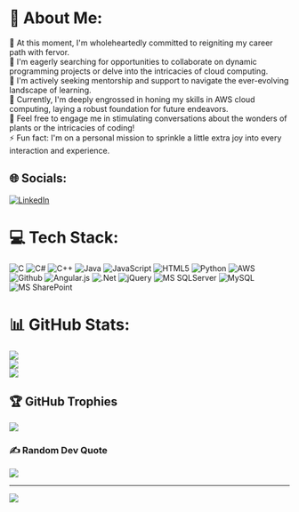 # 💫 About Me:
🔭 At this moment, I'm wholeheartedly committed to reigniting my career path with fervor.<br>
👯 I'm eagerly searching for opportunities to collaborate on dynamic programming projects or delve into the intricacies of cloud computing.<br>
🤝 I'm actively seeking mentorship and support to navigate the ever-evolving landscape of learning.<br>
🌱 Currently, I'm deeply engrossed in honing my skills in AWS cloud computing, laying a robust foundation for future endeavors.<br>
💬 Feel free to engage me in stimulating conversations about the wonders of plants or the intricacies of coding!<br>
⚡ Fun fact: I'm on a personal mission to sprinkle a little extra joy into every interaction and experience.<br>

## 🌐 Socials:
[![LinkedIn](https://img.shields.io/badge/LinkedIn-%230077B5.svg?logo=linkedin&logoColor=white)](https://www.linkedin.com/in/revathi-hariharasubramanian/) 

# 💻 Tech Stack:
![C](https://img.shields.io/badge/c-%2300599C.svg?style=for-the-badge&logo=c&logoColor=white) ![C#](https://img.shields.io/badge/c%23-%23239120.svg?style=for-the-badge&logo=csharp&logoColor=white) ![C++](https://img.shields.io/badge/c++-%2300599C.svg?style=for-the-badge&logo=c%2B%2B&logoColor=white) ![Java](https://img.shields.io/badge/java-%23ED8B00.svg?style=for-the-badge&logo=openjdk&logoColor=white) ![JavaScript](https://img.shields.io/badge/javascript-%23323330.svg?style=for-the-badge&logo=javascript&logoColor=%23F7DF1E) ![HTML5](https://img.shields.io/badge/html5-%23E34F26.svg?style=for-the-badge&logo=html5&logoColor=white) ![Python](https://img.shields.io/badge/python-3670A0?style=for-the-badge&logo=python&logoColor=ffdd54) ![AWS](https://img.shields.io/badge/AWS-%23FF9900.svg?style=for-the-badge&logo=amazon-aws&logoColor=white) ![Github](https://img.shields.io/badge/GitHub-100000?style=for-the-badge&logo=github&logoColor=white) ![Angular.js](https://img.shields.io/badge/angular.js-%23E23237.svg?style=for-the-badge&logo=angularjs&logoColor=white) ![.Net](https://img.shields.io/badge/.NET-5C2D91?style=for-the-badge&logo=.net&logoColor=white) ![jQuery](https://img.shields.io/badge/jquery-%230769AD.svg?style=for-the-badge&logo=jquery&logoColor=white) ![MS SQLServer](https://img.shields.io/badge/Microsoft%20SQL%20Server-CC2927?style=for-the-badge&logo=microsoft%20sql%20server&logoColor=white) ![MySQL](https://img.shields.io/badge/mysql-%2300000f.svg?style=for-the-badge&logo=mysql&logoColor=white) ![MS SharePoint ](https://img.shields.io/badge/Microsoft_SharePoint-0078D4?style=for-the-badge&logo=microsoft-sharepoint&logoColor=white) 

# 📊 GitHub Stats:
<!-- ![](https://github-readme-stats.vercel.app/api?username=revathiharin&theme=dark&hide_border=false&include_all_commits=true&count_private=true)<br/> &hide=contribs,prs-->
![](https://github-readme-stats.vercel.app/api?username=revathiharin&show_icons=true&theme=aura&hide=stars,issues&hide_border=true&include_all_commits=true)<br/>
![](https://github-readme-streak-stats.herokuapp.com/?user=revathiharin&theme=aura&hide_border=true)<br/>
![](https://github-readme-stats.vercel.app/api/top-langs/?username=revathiharin&theme=aura&hide_border=false&include_all_commits=true&count_private=true&layout=compact&langs_count=10&hide_progress=false)<br/>
<!-- ![](https://github-readme-stats.vercel.app/api/pin/?username=revathiharin&repo=PythonTraining&cache_seconds=86400&theme=flag-india) -->

## 🏆 GitHub Trophies
![](https://github-profile-trophy.vercel.app/?username=revathiharin&&rank=SSS,SS,S,AAA,AA,A,B,C,UNKNOWN,SECRET&column=10&margin-w=15&margin-h=15&margin-h=15&theme=onedark)

### ✍️ Random Dev Quote
![](https://quotes-github-readme.vercel.app/api?type=horizontal&theme=light)

---
[![](https://visitcount.itsvg.in/api?id=revathiharin&icon=4&color=1)](https://visitcount.itsvg.in)

<!-- Proudly created with GPRM ( https://gprm.itsvg.in ) -->

<!--### Hi there 👋

<!--
**revathiharin/revathiharin** is a ✨ _special_ ✨ repository because its `README.md` (this file) appears on your GitHub profile.

Here are some ideas to get you started:

- 🔭 I’m currently working on ...
- 🌱 I’m currently learning ...
- 👯 I’m looking to collaborate on ...
- 🤔 I’m looking for help with ...
- 💬 Ask me about ...
- 📫 How to reach me: ...
- 😄 Pronouns: ...
- ⚡ Fun fact: ...
🔭 I’m currently working on restart my carrier <br>👯 I’m looking to collaborate on Program related job or Cloud computing<br>🤝 I’m looking for help with learning new things<br>🌱 I’m currently learning AWS Cloud computing foundation <br>💬 Ask me about Plants or Coding<br>⚡ Fun fact : To be more Fun person
Links for theme
https://github.com/anuraghazra/github-readme-stats/blob/master/themes/README.md
https://github.com/anuraghazra/github-readme-stats/tree/master
-->
